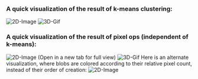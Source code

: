 ### A quick visualization of the result of k-means clustering: ###
![2D-Image](generated_figures/KMeans%20SwellShark1%20Color%20bins=20.png)
![3D-Gif](generated_figures/Swell1%20Kmeans20.gif)

### A quick visualization of the result of pixel ops (independent of k-means): ###
![2D-Image](generated_figures/Pixel%20Ops%20Results%20of%20grouping%20Swell1%20500ids.png) (Open in a new tab for full view)
![3D-Gif](<generated_figures/Animation%20of%20Pixel%20Ops%20Ids,%20one%20sweep%20'C003Z001.gif>)
Here is an alternate visualization, where blobs are colored according to their relative pixel count, instead of their order of creation:
![2D-Image](generated_figures/Pixel_Ops_Results_Swell1_500ids_remapped-by-ID-size_red-largest.png)